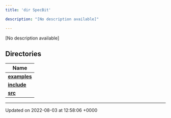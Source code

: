 ```yaml
---
title: 'dir SpecBit'

description: "[No description available]"

---
```







[No description available]

## Directories

| Name           |
| -------------- |
| **[examples](/documentation/code/gambit_sphinx/files/dir_cc061c10d97e137342b37156734d49fa/#dir-examples)**  |
| **[include](/documentation/code/gambit_sphinx/files/dir_3e780b8b8b0b785a128ffd7efbd03579/#dir-include)**  |
| **[src](/documentation/code/gambit_sphinx/files/dir_5a8186266a909d0ed6ad73c54fa9897d/#dir-src)**  |






-------------------------------

Updated on 2022-08-03 at 12:58:06 +0000
